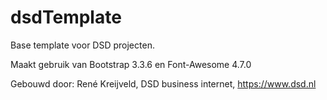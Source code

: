 dsdTemplate
===========

Base template voor DSD projecten.

Maakt gebruik van Bootstrap 3.3.6 en Font-Awesome 4.7.0

Gebouwd door: René Kreijveld, DSD business internet, https://www.dsd.nl